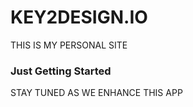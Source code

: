 # KEY2DESIGN.IO
THIS IS MY PERSONAL SITE

### Just Getting Started
STAY TUNED AS WE ENHANCE THIS APP
